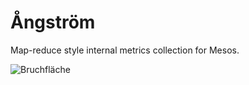 Ångström
========

Map-reduce style internal metrics collection for Mesos.

![Bruchfläche](http://upload.wikimedia.org/wikipedia/commons/8/8a/Bruchfläche_eines_Perlmuttstücks.JPG)
